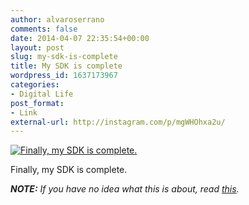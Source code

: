 ```yaml
---
author: alvaroserrano
comments: false
date: 2014-04-07 22:35:54+00:00
layout: post
slug: my-sdk-is-complete
title: My SDK is complete
wordpress_id: 1637173967
categories:
- Digital Life
post_format:
- Link
external-url: http://instagram.com/p/mgWHOhxa2u/
---
```


[![Finally, my SDK is complete.](/assets/images/flickr/13704004154_bb8e10b8f9.jpg)](http://instagram.com/p/mgWHOhxa2u/)

Finally, my SDK is complete.

_**NOTE:** If you have no idea what this is about, read [this](http://www.marco.org/2012/04/10/useless-mug)._
